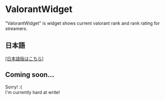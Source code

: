 ValorantWidget
====
"ValorantWidget" is widget shows current valorant rank and rank rating for streamers.

## 日本語
[\[日本語版はこちら\]](README_JP.md)

## Coming soon...
Sorry! :(  
I'm currently hard at write!
